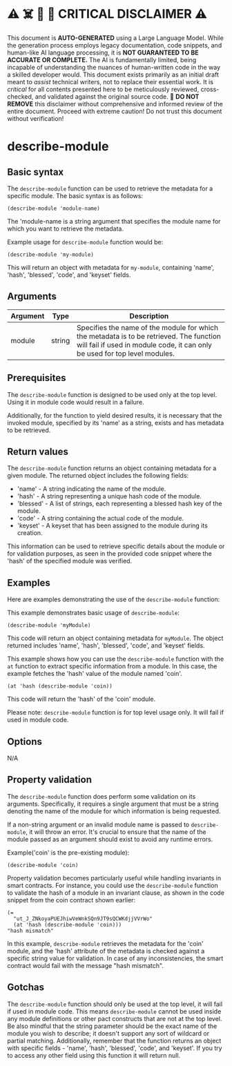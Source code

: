 
# ⚠️ ☠️ 🔮 🤖 CRITICAL DISCLAIMER ⚠️

 
This document is **AUTO-GENERATED** using a Large Language Model. While the generation process employs legacy documentation, code snippets, and human-like AI language processing, it is **NOT GUARANTEED TO BE ACCURATE OR COMPLETE.** The AI is fundamentally limited, being incapable of understanding the nuances of human-written code in the way a skilled developer would. This document exists primarily as an initial draft meant to *assist* technical writers, not to replace their essential work. It is *critical* for all contents presented here to be meticulously reviewed, cross-checked, and validated against the original source code. 🚫 **DO NOT REMOVE** this disclaimer without comprehensive and informed review of the entire document. Proceed with extreme caution! Do not trust this document without verification!

# describe-module

## Basic syntax

The `describe-module` function can be used to retrieve the metadata for a specific module. The basic syntax is as follows:

```pact
(describe-module 'module-name)
```

The 'module-name is a string argument that specifies the module name for which you want to retrieve the metadata.

Example usage for `describe-module` function would be:

```pact
(describe-module 'my-module)
```

This will return an object with metadata for `my-module`, containing 'name', 'hash', 'blessed', 'code', and 'keyset' fields.

## Arguments

| Argument | Type | Description |
| --- | --- | --- |
| module | string | Specifies the name of the module for which the metadata is to be retrieved. The function will fail if used in module code, it can only be used for top level modules. |

## Prerequisites

The `describe-module` function is designed to be used only at the top level. Using it in module code would result in a failure. 

Additionally, for the function to yield desired results, it is necessary that the invoked module, specified by its 'name' as a string, exists and has metadata to be retrieved.

## Return values

The `describe-module` function returns an object containing metadata for a given module. The returned object includes the following fields: 

- 'name' - A string indicating the name of the module.
- 'hash' - A string representing a unique hash code of the module.
- 'blessed' - A list of strings, each representing a blessed hash key of the module.
- 'code' - A string containing the actual code of the module.
- 'keyset' - A keyset that has been assigned to the module during its creation.

This information can be used to retrieve specific details about the module or for validation purposes, as seen in the provided code snippet where the 'hash' of the specified module was verified.

## Examples

Here are examples demonstrating the use of the `describe-module` function:

This example demonstrates basic usage of `describe-module`:

```pact
(describe-module 'myModule)
```

This code will return an object containing metadata for `myModule`. The object returned includes 'name', 'hash', 'blessed', 'code', and 'keyset' fields.

This example shows how you can use the `describe-module` function with the `at` function to extract specific information from a module. In this case, the example fetches the 'hash' value of the module named 'coin'.

```pact
(at 'hash (describe-module 'coin))
```

This code will return the 'hash' of the 'coin' module.

Please note: `describe-module` function is for top level usage only. It will fail if used in module code.

## Options

N/A

## Property validation

The `describe-module` function does perform some validation on its arguments. Specifically, it requires a single argument that must be a string denoting the name of the module for which information is being requested.

If a non-string argument or an invalid module name is passed to `describe-module`, it will throw an error. It's crucial to ensure that the name of the module passed as an argument should exist to avoid any runtime errors.

Example('coin' is the pre-existing module):

```pact
(describe-module 'coin)
```

Property validation becomes particularly useful while handling invariants in smart contracts. For instance, you could use the `describe-module` function to validate the hash of a module in an invariant clause, as shown in the code snippet from the coin contract shown earlier:

```pact
(=
  "ut_J_ZNkoyaPUEJhiwVeWnkSQn9JT9sQCWKdjjVVrWo"
  (at 'hash (describe-module 'coin)))
"hash mismatch"
```

In this example, `describe-module` retrieves the metadata for the 'coin' module, and the 'hash' attribute of the metadata is checked against a specific string value for validation. In case of any inconsistencies, the smart contract would fail with the message "hash mismatch".

## Gotchas

The `describe-module` function should only be used at the top level, it will fail if used in module code. This means `describe-module` cannot be used inside any module definitions or other pact constructs that are not at the top level. Be also mindful that the string parameter should be the exact name of the module you wish to describe; it doesn't support any sort of wildcard or partial matching. Additionally, remember that the function returns an object with specific fields - 'name', 'hash', 'blessed', 'code', and 'keyset'. If you try to access any other field using this function it will return null.

